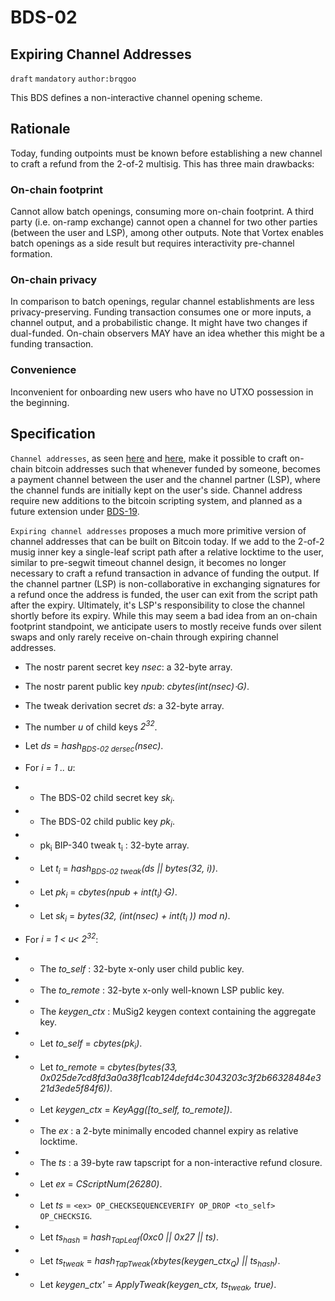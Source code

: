 
BDS-02
======

Expiring Channel Addresses
-------------------------------

`draft` `mandatory` `author:brqgoo`

This BDS defines a non-interactive channel opening scheme.

## Rationale

Today, funding outpoints must be known before establishing a new channel to craft a refund from the 2-of-2 multisig. This has three main drawbacks:

### On-chain footprint
Cannot allow batch openings, consuming more on-chain footprint. A third party (i.e. on-ramp exchange) cannot open a channel for two other parties (between the user and LSP), among other outputs. Note that Vortex enables batch openings as a side result but requires interactivity pre-channel formation.

### On-chain privacy
In comparison to batch openings, regular channel establishments are less privacy-preserving. Funding transaction consumes one or more inputs, a channel output, and a probabilistic change. It might have two changes if dual-funded. On-chain observers MAY have an idea whether this might be a funding transaction.

### Convenience
Inconvenient for onboarding new users who have no UTXO possession in the beginning.

## Specification
`Channel addresses`, as seen [here](https://burakkeceli.medium.com/channel-addresses-bd85e9ab8fe1) and [here](https://rubin.io/bitcoin/2021/12/11/advent-14/), make it possible to craft on-chain bitcoin addresses such that whenever funded by someone, becomes a payment channel between the user and the channel partner (LSP), where the channel funds are initially kept on the user's side. Channel address require new additions to the bitcoin scripting system, and planned as a future extension under [BDS-19](https://github.com/bits-wallet/specs/blob/main/19.md).

`Expiring channel addresses` proposes a much more primitive version of channel addresses that can be built on Bitcoin today. If we add to the 2-of-2 musig inner key a single-leaf script path after a relative locktime to the user, similar to pre-segwit timeout channel design, it becomes no longer necessary to craft a refund transaction in advance of funding the output. If the channel partner (LSP) is non-collaborative in exchanging signatures for a refund once the address is funded, the user can exit from the script path after the expiry. Ultimately, it's LSP's responsibility to close the channel shortly before its expiry. While this may seem a bad idea from an on-chain footprint standpoint, we anticipate users to mostly receive funds over silent swaps and only rarely receive on-chain through expiring channel addresses.

 - The nostr parent secret key _nsec_: a 32-byte array.
 - The nostr parent public key _npub_: _cbytes(int(nsec)⋅G)_.
 - The tweak derivation secret  _ds_: a 32-byte array. 
 -  The number  _u_  of child keys _2<sup>32</sup>_.
 - Let _ds_ = _hash<sub>BDS-02 dersec</sub>(nsec)_.
 -  For _i = 1 .. u_:
 - - The BDS-02 child secret key _sk<sub>i</sub>_.
 - - The BDS-02 child public key _pk<sub>i</sub>_.
 - - pk<sub>i</sub> BIP-340 tweak t<sub>i</sub> : 32-byte array.
 - - Let _t<sub>i</sub>_ = _hash<sub>BDS-02 tweak</sub>(ds || bytes(32, i))_.
 - - Let _pk<sub>i</sub>_ = _cbytes(npub + int(t<sub>i</sub>)⋅G)_.
 - - Let _sk<sub>i</sub>_ = _bytes(32, (int(nsec) + int(t<sub>i</sub> )) mod n)_.

-  For _i = 1 < u< 2<sup>32</sup>_:
- - The _to_self_ :  32-byte x-only user child public key.
- - The _to_remote_ :  32-byte x-only well-known LSP public key.
- - The _keygen_ctx_ :  MuSig2 keygen context containing the aggregate key.
- - Let _to_self_ = _cbytes(pk<sub>i</sub>)_.
- - Let _to_remote_ = _cbytes(bytes(33, 0x025de7cd8fd3a0a38f1cab124defd4c3043203c3f2b66328484e321d3ede5f84f6))_.
- -  Let _keygen_ctx_ = _KeyAgg([to_self, to_remote])_.
- - The _ex_ :  a 2-byte minimally encoded channel expiry as relative locktime.
- - The _ts_ : a 39-byte raw tapscript for a non-interactive refund closure.
- - Let  _ex_ = _CScriptNum(26280)_.
- - Let  _ts_ = `<ex> OP_CHECKSEQUENCEVERIFY OP_DROP <to_self> OP_CHECKSIG`.
- - Let _ts<sub>hash</sub>_ = _hash<sub>TapLeaf</sub>(0xc0 || 0x27 || ts)_.
- - Let _ts<sub>tweak</sub>_ = _hash<sub>TapTweak</sub>(xbytes(keygen_ctx<sub>Q</sub>) || ts<sub>hash</sub>)_.
- -  Let _keygen_ctx'_ = _ApplyTweak(keygen_ctx, ts<sub>tweak</sub>, true)_.
